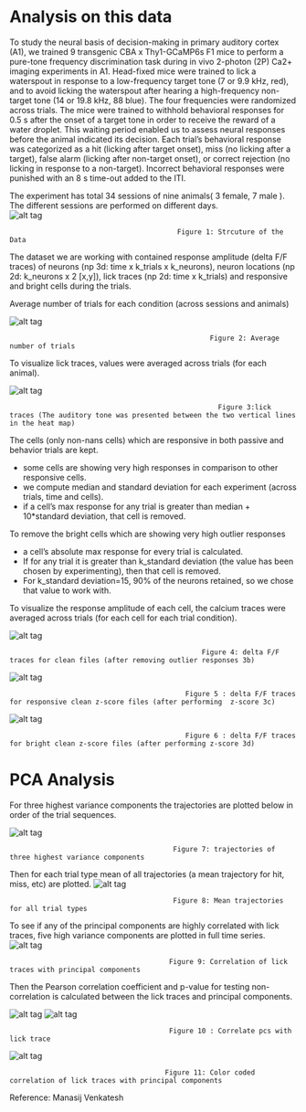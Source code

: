 # Analysis on this data

To study the neural basis of decision-making in primary auditory cortex (A1), we trained 9 transgenic CBA x Thy1-GCaMP6s F1 mice to perform a pure-tone frequency discrimination task during in vivo 2-photon (2P) Ca2+ imaging experiments in A1. Head-fixed mice were trained to lick a waterspout in response to a low-frequency target tone (7 or 9.9 kHz, red), and to avoid licking the waterspout after hearing a high-frequency non-target tone (14 or 19.8 kHz, 88 blue). The four frequencies were randomized across trials. The mice were trained to withhold behavioral responses for 0.5 s after the onset of a target tone in order to receive the reward of a water droplet. This waiting period enabled us to assess neural responses before the animal indicated its decision. Each trial’s behavioral response was categorized as a hit (licking after target onset), miss (no licking after a target), false alarm (licking after non-target onset), or correct rejection (no licking in response to a non-target). Incorrect behavioral responses were punished with an 8 s time-out added to the ITI.

The experiment has total 34 sessions of nine animals( 3 female, 7 male ). The different sessions are performed on different days.  
![alt tag](https://user-images.githubusercontent.com/57324666/89903107-43b94400-dbb5-11ea-86b9-985aa29d2901.png)
                                             
                                             Figure 1: Strcuture of the Data



The dataset we are working with contained response amplitude (delta F/F traces) of neurons (np 3d: time x k_trials x k_neurons), neuron locations (np 2d: k_neurons x 2 [x,y]), lick traces (np 2d: time x k_trials) and responsive and bright cells during the trials. 

Average number of trials for each condition (across sessions and animals)

![alt tag](https://user-images.githubusercontent.com/57324666/89362373-cb75ee80-d69b-11ea-9f62-d9fbf6f521e4.png)

                                                     Figure 2: Average number of trials
                                                     


To visualize lick traces, values were averaged across trials (for each animal).

![alt tag](https://user-images.githubusercontent.com/57324666/89362486-06782200-d69c-11ea-9301-036973dd7ebd.jpg)

                                                       Figure 3:lick traces (The auditory tone was presented between the two vertical lines in the heat map)
                                                       
 The cells (only non-nans cells) which are responsive in both passive and behavior trials are kept. 
 
 - some cells are showing very high responses in comparison to other responsive cells.
 - we compute median and standard deviation for each experiment (across trials, time and cells).  
 - if a cell’s max response for any trial is greater than median + 10*standard deviation, that cell is removed.
 
To remove the bright cells which are showing very high outlier responses 
- a cell’s absolute max response for every trial is calculated. 
- If for any trial it is greater than k_standard deviation (the value has been chosen by experimenting), then that cell is removed. 
- For k_standard deviation=15, 90% of the neurons retained, so we chose that value to work with.                                                     

To visualize the response amplitude of each cell, the calcium traces were averaged across trials (for each cell for each trial condition). 

![alt tag](https://user-images.githubusercontent.com/57324666/89362734-9d44de80-d69c-11ea-9a45-b38a62076c6f.jpg)

                                                   Figure 4: delta F/F traces for clean files (after removing outlier responses 3b) 

![alt tag](https://user-images.githubusercontent.com/57324666/89362991-222ff800-d69d-11ea-8d66-6d2a68490666.jpg)

                                               Figure 5 : delta F/F traces for responsive clean z-score files (after performing  z-score 3c)

![alt tag](https://user-images.githubusercontent.com/57324666/89363051-4ab7f200-d69d-11ea-9d1b-16c90ef2529a.jpg)
                                              
                                               Figure 6 : delta F/F traces for bright clean z-score files (after performing z-score 3d)

# PCA Analysis
For three highest variance components the trajectories are plotted below in order of the trial sequences. 

![alt tag](https://user-images.githubusercontent.com/57324666/89363239-b39f6a00-d69d-11ea-8faf-58ae51afa210.jpg)
                                            
                                            Figure 7: trajectories of three highest variance components
                                           
Then for each trial type mean of all trajectories (a mean trajectory for hit, miss, etc) are plotted.
![alt tag](https://user-images.githubusercontent.com/57324666/89363606-9f0fa180-d69e-11ea-8bf0-debcec388c7d.jpg)
                                            
                                            Figure 8: Mean trajectories for all trial types
 
 To see if any of the principal components are highly correlated with lick traces, five high variance components are plotted in full time series.                                
![alt tag](https://user-images.githubusercontent.com/57324666/89363612-a171fb80-d69e-11ea-8f6f-d4e528ecbd39.jpg)

                                           Figure 9: Correlation of lick traces with principal components
                                          
Then the Pearson correlation coefficient and p-value for testing non-correlation is calculated between the lick traces and principal components.    

![alt tag](https://user-images.githubusercontent.com/57324666/89363666-bd759d00-d69e-11ea-9127-0e84e70abe63.jpg)
![alt tag](https://user-images.githubusercontent.com/57324666/89363667-be0e3380-d69e-11ea-92fb-5caa252a994f.jpg)

                                           Figure 10 : Correlate pcs with lick trace
                                           
![alt tag](https://user-images.githubusercontent.com/57324666/89363669-be0e3380-d69e-11ea-8e4b-40da10be1c2f.jpg)
                                          
                                          Figure 11: Color coded correlation of lick traces with principal components
                                          
Reference: Manasij Venkatesh
